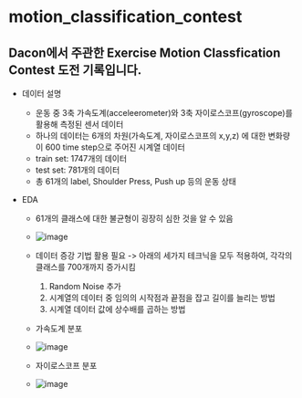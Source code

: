 # motion_classification_contest

## Dacon에서 주관한 Exercise Motion Classfication Contest 도전 기록입니다.

- 데이터 설명
  - 운동 중 3축 가속도계(acceleerometer)와 3축 자이로스코프(gyroscope)를 활용해 측정된 센서 데이터
  - 하나의 데이터는 6개의 차원(가속도계, 자이로스코프의 x,y,z) 에 대한 변화량이 600 time step으로 주어진 시계열 데이터
  - train set: 1747개의 데이터
  - test set: 781개의 데이터
  - 총 61개의 label, Shoulder Press, Push up 등의 운동 상태

- EDA
  - 61개의 클래스에 대한 불균형이 굉장히 심한 것을 알 수 있음
  - ![image](https://user-images.githubusercontent.com/50436240/112161117-290c7a80-8c2e-11eb-9bbb-5d1b44dad90a.png)
  - 데이터 증강 기법 활용 필요 -> 아래의 세가지 테크닉을 모두 적용하여, 각각의 클래스를 700개까지 증가시킴
    1. Random Noise 추가
    2. 시계열의 데이터 중 임의의 시작점과 끝점을 잡고 길이를 늘리는 방법
    3. 시계열 데이터 값에 상수배를 곱하는 방법

  - 가속도계 분포
  - ![image](https://user-images.githubusercontent.com/50436240/112161946-f31bc600-8c2e-11eb-848f-0af85ad4c044.png)


  - 자이로스코프 분포
  - ![image](https://user-images.githubusercontent.com/50436240/112162102-147cb200-8c2f-11eb-82c4-e965b6bed7a3.png)

